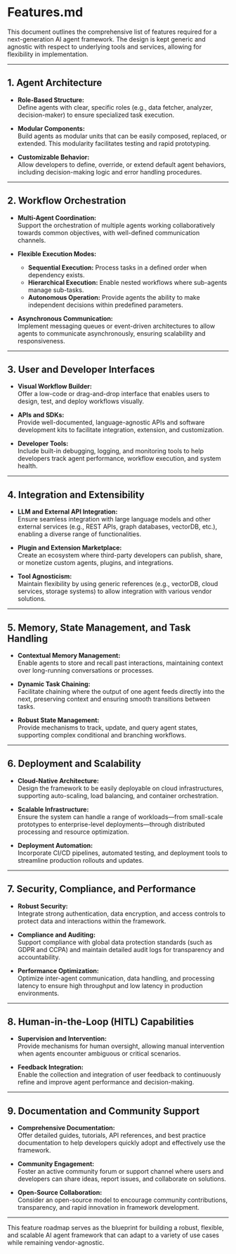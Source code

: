 # Features.md

This document outlines the comprehensive list of features required for a next-generation AI agent framework. The design is kept generic and agnostic with respect to underlying tools and services, allowing for flexibility in implementation.

---

## 1. Agent Architecture

- **Role-Based Structure:**  
  Define agents with clear, specific roles (e.g., data fetcher, analyzer, decision-maker) to ensure specialized task execution.

- **Modular Components:**  
  Build agents as modular units that can be easily composed, replaced, or extended. This modularity facilitates testing and rapid prototyping.

- **Customizable Behavior:**  
  Allow developers to define, override, or extend default agent behaviors, including decision-making logic and error handling procedures.

---

## 2. Workflow Orchestration

- **Multi-Agent Coordination:**  
  Support the orchestration of multiple agents working collaboratively towards common objectives, with well-defined communication channels.

- **Flexible Execution Modes:**  
  - **Sequential Execution:** Process tasks in a defined order when dependency exists.  
  - **Hierarchical Execution:** Enable nested workflows where sub-agents manage sub-tasks.  
  - **Autonomous Operation:** Provide agents the ability to make independent decisions within predefined parameters.

- **Asynchronous Communication:**  
  Implement messaging queues or event-driven architectures to allow agents to communicate asynchronously, ensuring scalability and responsiveness.

---

## 3. User and Developer Interfaces

- **Visual Workflow Builder:**  
  Offer a low-code or drag-and-drop interface that enables users to design, test, and deploy workflows visually.

- **APIs and SDKs:**  
  Provide well-documented, language-agnostic APIs and software development kits to facilitate integration, extension, and customization.

- **Developer Tools:**  
  Include built-in debugging, logging, and monitoring tools to help developers track agent performance, workflow execution, and system health.

---

## 4. Integration and Extensibility

- **LLM and External API Integration:**  
  Ensure seamless integration with large language models and other external services (e.g., REST APIs, graph databases, vectorDB, etc.), enabling a diverse range of functionalities.

- **Plugin and Extension Marketplace:**  
  Create an ecosystem where third-party developers can publish, share, or monetize custom agents, plugins, and integrations.

- **Tool Agnosticism:**  
  Maintain flexibility by using generic references (e.g., vectorDB, cloud services, storage systems) to allow integration with various vendor solutions.

---

## 5. Memory, State Management, and Task Handling

- **Contextual Memory Management:**  
  Enable agents to store and recall past interactions, maintaining context over long-running conversations or processes.

- **Dynamic Task Chaining:**  
  Facilitate chaining where the output of one agent feeds directly into the next, preserving context and ensuring smooth transitions between tasks.

- **Robust State Management:**  
  Provide mechanisms to track, update, and query agent states, supporting complex conditional and branching workflows.

---

## 6. Deployment and Scalability

- **Cloud-Native Architecture:**  
  Design the framework to be easily deployable on cloud infrastructures, supporting auto-scaling, load balancing, and container orchestration.

- **Scalable Infrastructure:**  
  Ensure the system can handle a range of workloads—from small-scale prototypes to enterprise-level deployments—through distributed processing and resource optimization.

- **Deployment Automation:**  
  Incorporate CI/CD pipelines, automated testing, and deployment tools to streamline production rollouts and updates.

---

## 7. Security, Compliance, and Performance

- **Robust Security:**  
  Integrate strong authentication, data encryption, and access controls to protect data and interactions within the framework.

- **Compliance and Auditing:**  
  Support compliance with global data protection standards (such as GDPR and CCPA) and maintain detailed audit logs for transparency and accountability.

- **Performance Optimization:**  
  Optimize inter-agent communication, data handling, and processing latency to ensure high throughput and low latency in production environments.

---

## 8. Human-in-the-Loop (HITL) Capabilities

- **Supervision and Intervention:**  
  Provide mechanisms for human oversight, allowing manual intervention when agents encounter ambiguous or critical scenarios.

- **Feedback Integration:**  
  Enable the collection and integration of user feedback to continuously refine and improve agent performance and decision-making.

---

## 9. Documentation and Community Support

- **Comprehensive Documentation:**  
  Offer detailed guides, tutorials, API references, and best practice documentation to help developers quickly adopt and effectively use the framework.

- **Community Engagement:**  
  Foster an active community forum or support channel where users and developers can share ideas, report issues, and collaborate on solutions.

- **Open-Source Collaboration:**  
  Consider an open-source model to encourage community contributions, transparency, and rapid innovation in framework development.

---

This feature roadmap serves as the blueprint for building a robust, flexible, and scalable AI agent framework that can adapt to a variety of use cases while remaining vendor-agnostic.
